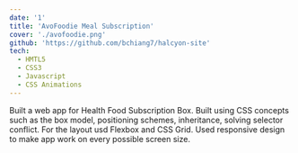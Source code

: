 ```yaml
---
date: '1'
title: 'AvoFoodie Meal Subscription'
cover: './avofoodie.png'
github: 'https://github.com/bchiang7/halcyon-site'
tech:
  - HMTL5
  - CSS3
  - Javascript
  - CSS Animations
---
```


Built a web app for Health Food Subscription Box. Built using CSS concepts such as the box model, positioning schemes, inheritance, solving selector conflict. For the layout usd Flexbox and CSS Grid. Used responsive design to make app work on every possible screen size.
